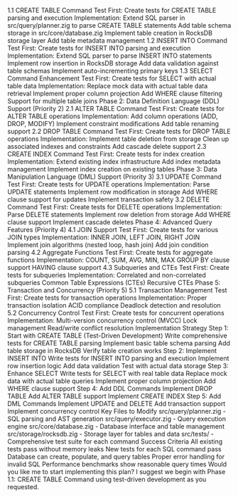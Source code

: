 1.1 CREATE TABLE Command
Test First: Create tests for CREATE TABLE parsing and execution
Implementation:
Extend SQL parser in src/query/planner.zig to parse CREATE TABLE statements
Add table schema storage in src/core/database.zig
Implement table creation in RocksDB storage layer
Add table metadata management
1.2 INSERT INTO Command
Test First: Create tests for INSERT INTO parsing and execution
Implementation:
Extend SQL parser to parse INSERT INTO statements
Implement row insertion in RocksDB storage
Add data validation against table schemas
Implement auto-incrementing primary keys
1.3 SELECT Command Enhancement
Test First: Create tests for SELECT with actual table data
Implementation:
Replace mock data with actual table data retrieval
Implement proper column projection
Add WHERE clause filtering
Support for multiple table joins
Phase 2: Data Definition Language (DDL) Support (Priority 2)
2.1 ALTER TABLE Command
Test First: Create tests for ALTER TABLE operations
Implementation:
Add column operations (ADD, DROP, MODIFY)
Implement constraint modifications
Add table renaming support
2.2 DROP TABLE Command
Test First: Create tests for DROP TABLE operations
Implementation:
Implement table deletion from storage
Clean up associated indexes and constraints
Add cascade delete support
2.3 CREATE INDEX Command
Test First: Create tests for index creation
Implementation:
Extend existing index infrastructure
Add index metadata management
Implement index creation on existing tables
Phase 3: Data Manipulation Language (DML) Support (Priority 3)
3.1 UPDATE Command
Test First: Create tests for UPDATE operations
Implementation:
Parse UPDATE statements
Implement row modification in storage
Add WHERE clause support for updates
Implement transaction safety
3.2 DELETE Command
Test First: Create tests for DELETE operations
Implementation:
Parse DELETE statements
Implement row deletion from storage
Add WHERE clause support
Implement cascade deletes
Phase 4: Advanced Query Features (Priority 4)
4.1 JOIN Support
Test First: Create tests for various JOIN types
Implementation:
INNER JOIN, LEFT JOIN, RIGHT JOIN
Implement join algorithms (nested loop, hash join)
Add join condition parsing
4.2 Aggregate Functions
Test First: Create tests for aggregate functions
Implementation:
COUNT, SUM, AVG, MIN, MAX
GROUP BY clause support
HAVING clause support
4.3 Subqueries and CTEs
Test First: Create tests for subqueries
Implementation:
Correlated and non-correlated subqueries
Common Table Expressions (CTEs)
Recursive CTEs
Phase 5: Transaction and Concurrency (Priority 5)
5.1 Transaction Management
Test First: Create tests for transaction operations
Implementation:
Proper transaction isolation
ACID compliance
Deadlock detection and resolution
5.2 Concurrency Control
Test First: Create tests for concurrent operations
Implementation:
Multi-version concurrency control (MVCC)
Lock management
Read/write conflict resolution
Implementation Strategy
Step 1: Start with CREATE TABLE (Test-Driven Development)
Write comprehensive tests for CREATE TABLE parsing
Implement basic table schema parsing
Add table storage in RocksDB
Verify table creation works
Step 2: Implement INSERT INTO
Write tests for INSERT INTO parsing and execution
Implement row insertion logic
Add data validation
Test with actual data storage
Step 3: Enhance SELECT
Write tests for SELECT with real table data
Replace mock data with actual table queries
Implement proper column projection
Add WHERE clause support
Step 4: Add DDL Commands
Implement DROP TABLE
Add ALTER TABLE support
Implement CREATE INDEX
Step 5: Add DML Commands
Implement UPDATE and DELETE
Add transaction support
Implement concurrency control
Key Files to Modify
src/query/planner.zig - SQL parsing and AST generation
src/query/executor.zig - Query execution engine
src/core/database.zig - Database interface and table management
src/storage/rocksdb.zig - Storage layer for tables and data
src/tests/ - Comprehensive test suite for each command
Success Criteria
All existing tests pass without memory leaks
New tests for each SQL command pass
Database can create, populate, and query tables
Proper error handling for invalid SQL
Performance benchmarks show reasonable query times
Would you like me to start implementing this plan? I suggest we begin with Phase 1.1: CREATE TABLE Command using test-driven development as you requested.
